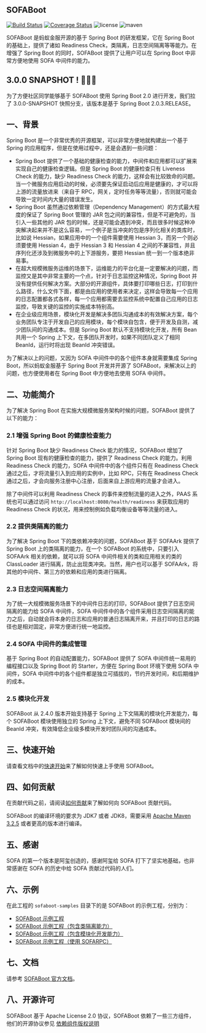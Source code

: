 ## SOFABoot

[![Build Status](https://travis-ci.org/alipay/sofa-boot.svg?branch=master)](https://travis-ci.org/alipay/sofa-boot)
[![Coverage Status](https://coveralls.io/repos/github/alipay/sofa-boot/badge.svg?branch=master)](https://coveralls.io/github/alipay/sofa-boot?branch=master)
![license](https://img.shields.io/badge/license-Apache--2.0-green.svg)
![maven](https://img.shields.io/github/release/alipay/sofa-boot.svg)

SOFABoot 是蚂蚁金服开源的基于 Spring Boot 的研发框架，它在 Spring Boot 的基础上，提供了诸如 Readiness Check，类隔离，日志空间隔离等等能力。在增强了 Spring Boot 的同时，SOFABoot 提供了让用户可以在 Spring Boot 中非常方便地使用 SOFA 中间件的能力。

## 3.0.0 SNAPSHOT ! 🎉🎉🎉
为了方便社区同学能够基于 SOFABoot 使用 Spring Boot 2.0 进行开发，我们拉了 3.0.0-SNAPSHOT 快照分支，该版本是基于 Spring Boot 2.0.3.RELEASE。

## 一、背景

Spring Boot 是一个非常优秀的开源框架，可以非常方便地就构建出一个基于 Spring 的应用程序，但是在使用过程中，还是会遇到一些问题：

* Spring Boot 提供了一个基础的健康检查的能力，中间件和应用都可以扩展来实现自己的健康检查逻辑。但是 Spring Boot 的健康检查只有 Liveness Check 的能力，缺少 Readiness Check 的能力，这样会有比较致命的问题。当一个微服务应用启动的时候，必须要先保证启动后应用是健康的，才可以将上游的流量放进来（来自于 RPC，网关，定时任务等等流量），否则就可能会导致一定时间内大量的错误发生。
* Spring Boot 虽然通过依赖管理（Dependency Management）的方式最大程度的保证了 Spring Boot 管理的 JAR 包之间的兼容性，但是不可避免的，当引入一些其他的 JAR 包的时候，还是可能会遇到冲突，而且很多时候这种冲突解决起来并不是这么容易，一个例子是当冲突的包是序列化相关的类库时，比如说 Hessian，如果应用中的一个组件需要使用 Hessian 3，而另一个则必须要使用 Hessian 4，由于 Hessian 3 和 Hessian 4 之间的不兼容性，并且序列化还涉及到微服务中的上下游服务，要把 Hessian 统一到一个版本绝非易事。
* 在超大规模微服务运维的场景下，运维能力的平台化是一定要解决的问题，而监控又是其中非常主要的一个点，针对于日志监控这种情况，Spring Boot 并没有提供任何解决方案。大部分的开源组件，具体要打印哪些日志，打印到什么路径，什么文件下面，都是由应用的使用者来决定，这样会导致每一个应用的日志配置都各式各样，每一个应用都需要去监控系统中配置自己应用的日志监控，导致关键的监控的实施成本特别高。
* 在企业级应用场景，模块化开发是解决多团队沟通成本的有效解决方案，每个业务团队专注于开发自己的应用模块，每个模块自包含，便于开发及自测，减少团队间的沟通成本。但是 Spring Boot 默认不支持模块化开发，所有 Bean 共用一个 Spring 上下文，在多团队开发时，如果不同团队定义了相同 BeanId，运行时将出现 BeanId 冲突错误。

为了解决以上的问题，又因为 SOFA 中间件中的各个组件本身就需要集成 Spring Boot，所以蚂蚁金服基于 Spring Boot 开发并开源了 SOFABoot，来解决以上的问题，也方便使用者在 Spring Boot 中方便地去使用 SOFA 中间件。

## 二、功能简介

为了解决 Spring Boot 在实施大规模微服务架构时候的问题，SOFABoot 提供了以下的能力：

### 2.1 增强 Spring Boot 的健康检查能力

针对 Spring Boot 缺少 Readiness Check 能力的情况，SOFABoot 增加了 Spring Boot 现有的健康检查的能力，提供了 Readiness Check 的能力。利用 Readiness Check 的能力，SOFA 中间件中的各个组件只有在 Readiness Check 通过之后，才将流量引入到应用的实例中，比如 RPC，只有在 Readiness Check 通过之后，才会向服务注册中心注册，后面来自上游应用的流量才会进入。

除了中间件可以利用 Readiness Check 的事件来控制流量的进入之外，PAAS 系统也可以通过访问 `http://localhost:8080/health/readiness` 来获取应用的 Readiness Check 的状况，用来控制例如负载均衡设备等等流量的进入。

### 2.2 提供类隔离的能力

为了解决 Spring Boot 下的类依赖冲突的问题，SOFABoot 基于 SOFAArk 提供了 Spring Boot 上的类隔离的能力，在一个 SOFABoot 的系统中，只要引入 SOFAArk 相关的依赖，就可以将 SOFA 中间件相关的类和应用相关的类的 ClassLoader 进行隔离，防止出现类冲突。当然，用户也可以基于 SOFAArk，将其他的中间件、第三方的依赖和应用的类进行隔离。

### 2.3 日志空间隔离能力

为了统一大规模微服务场景下的中间件日志的打印，SOFABoot 提供了日志空间隔离的能力给 SOFA 中间件，SOFA 中间件中的各个组件采用日志空间隔离的能力之后，自动就会将本身的日志和应用的普通日志隔离开来，并且打印的日志的路径也是相对固定，非常方便进行统一地监控。

### 2.4 SOFA 中间件的集成管理

基于 Spring Boot 的自动配置能力，SOFABoot 提供了 SOFA 中间件统一易用的编程接口以及 Spring Boot 的 Starter，方便在 Spring Boot 环境下使用 SOFA 中间件，SOFA 中间件中的各个组件都是独立可插拔的，节约开发时间，和后期维护的成本。

### 2.5 模块化开发

SOFABoot 从 2.4.0 版本开始支持基于 Spring 上下文隔离的模块化开发能力，每个 SOFABoot 模块使用独立的 Spring 上下文，避免不同 SOFABoot 模块间的 BeanId 冲突，有效降低企业级多模块开发时团队间的沟通成本。

## 三、快速开始

请查看文档中的[快速开始](http://www.sofastack.tech/sofa-boot/docs/QuickStart)来了解如何快速上手使用 SOFABoot。

## 四、如何贡献

在贡献代码之前，请阅读[如何贡献](./CONTRIBUTING.md)来了解如何向 SOFABoot 贡献代码。

SOFABoot 的编译环境的要求为 JDK7 或者 JDK8，需要采用 [Apache Maven 3.2.5](https://archive.apache.org/dist/maven/maven-3/3.2.5/binaries/) 或者更高的版本进行编译。

## 五、感谢

SOFA 的第一个版本是阿玺创造的，感谢阿玺给 SOFA 打下了坚实地基础，也非常感谢在 SOFA 的历史中给 SOFA 贡献过代码的人们。

## 六、示例

在此工程的 `sofaboot-samples` 目录下的是 SOFABoot 的示例工程，分别为：

* [SOFABoot 示例工程](./sofaboot-samples/sofaboot-sample)
* [SOFABoot 示例工程（包含类隔离能力）](./sofaboot-samples/sofaboot-sample-with-isolation)
* [SOFABoot 示例工程（包含模块化开发能力）](./sofaboot-samples/sofaboot-sample-with-isle)
* [SOFABoot 示例工程（使用 SOFARPC）](./sofaboot-samples/sofaboot-sample-with-rpc)
 
## 七、文档

请参考 [SOFABoot 官方文档](http://www.sofastack.tech/sofa-boot/docs/Home)。

## 八、开源许可

SOFABoot 基于 Apache License 2.0 协议，SOFABoot 依赖了一些三方组件，他们的开源协议参见 [依赖组件版权说明](https://www.sofastack.tech/sofa-boot/docs/NOTICE)